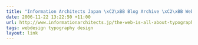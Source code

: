 ```yaml
---
title: "Information Architects Japan \xC2\xBB Blog Archive \xC2\xBB Web Design is 95% Typography (1)"
date: 2006-11-22 13:22:50 +11:00
url: http://www.informationarchitects.jp/the-web-is-all-about-typography-period
tags: webdesign typography design
layout: link
---
```

